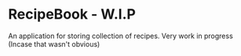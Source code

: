 # RecipeBook - W.I.P

An application for storing collection of recipes. Very work in progress (Incase that wasn't obvious)
